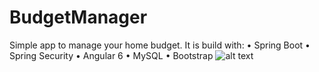 # BudgetManager
Simple app to manage your home budget.
It is build with:
• Spring Boot
• Spring Security
• Angular 6
• MySQL
• Bootstrap
![alt text](https://i.imgur.com/QXkg4cc.png)

